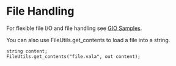 # File Handling

For flexible file I/O and file handling see [GIO Samples](/Projects/Vala/GIOSamples). 

You can also use FileUtils.get\_contents to load a file into a string.

```vala
string content;
FileUtils.get_contents("file.vala", out content);
```